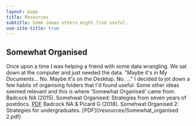 ```yaml
---
layout: page
title: Resources
subtitle: Some ideas others might find useful.
use-site-title: true
---
```

## Somewhat Organised
Once upon a time I was helping a friend with some data wrangling. We sat down at the computer and just needed the data. "Maybe it's in My Documents... No. Maybe it's on the Desktop. No. ..." I decided to jot down a few habits of organising folders that I'd found useful. Some other ideas seemed relevant and this is where 'Somewhat Organised' came from.
Badcock NA (2015). Somehwat Organised: Strategies from seven years of postdocs. [PDF](/resources/Somewhat_organised.pdf)
Badcock NA & Picard G (2018). Somehwat Organised 2: Strategies for undergraduates. [PDF](/resources/Somewhat_organised 2.pdf)
